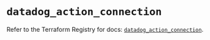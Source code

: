 # `datadog_action_connection`

Refer to the Terraform Registry for docs: [`datadog_action_connection`](https://registry.terraform.io/providers/datadog/datadog/3.78.0/docs/resources/action_connection).
